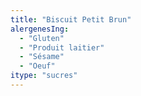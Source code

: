 ```yaml
---
title: "Biscuit Petit Brun"
alergenesIng:
  - "Gluten"
  - "Produit laitier"
  - "Sésame"
  - "Oeuf"
itype: "sucres"
---
```

